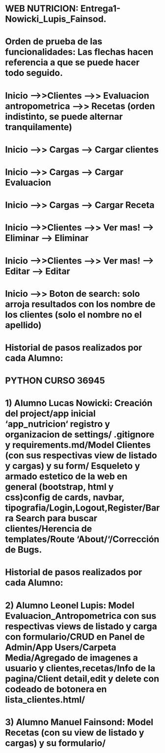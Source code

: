 # WEB NUTRICION: Entrega1-Nowicki_Lupis_Fainsod.

# Orden de prueba de las funcionalidades: Las flechas hacen referencia a que se puede hacer todo seguido.
 # Inicio -->>Clientes -->> Evaluacion antropometrica -->> Recetas (orden indistinto, se puede alternar tranquilamente)
 # Inicio -->> Cargas --> Cargar clientes 
 # Inicio -->> Cargas --> Cargar Evaluacion
 # Inicio -->> Cargas --> Cargar Receta
 # Inicio -->>Clientes -->> Ver mas! --> Eliminar --> Eliminar
 # Inicio -->>Clientes -->> Ver mas! --> Editar --> Editar
 # Inicio -->> Boton de search: solo arroja resultados con los nombre de los clientes (solo el nombre no el apellido)

# Historial de pasos realizados por cada Alumno:

# PYTHON CURSO 36945
# 1) Alumno Lucas Nowicki: Creación del project/app inicial ‘app_nutricion‘ registro y organizacion de settings/ .gitignore y requirements.md/Model Clientes (con sus respectivas view de listado y cargas) y su form/ Esqueleto y armado estetico de la web en general (bootstrap, html y css)config de cards, navbar, tipografia/Login,Logout,Register/Barra Search para buscar clientes/Herencia de templates/Route ‘About/‘/Corrección de Bugs.

# Historial de pasos realizados por cada Alumno:

# 2) Alumno Leonel Lupis: Model Evaluacion_Antropometrica con sus respectivas views de listado y carga con formulario/CRUD en Panel de Admin/App Users/Carpeta Media/Agregado de imagenes a usuario y clientes,recetas/Info de la pagina/Client detail,edit y delete con codeado de botonera en lista_clientes.html/


# 3) Alumno Manuel Fainsond: Model Recetas (con su view de listado y cargas) y su formulario/ 

